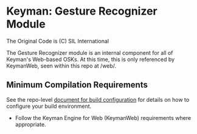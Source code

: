 # Keyman:  Gesture Recognizer Module
The Original Code is (C) SIL International

The Gesture Recognizer module is an internal component for all of Keyman's Web-based OSKs.  At this time, this is only referenced by
KeymanWeb, seen within this repo at /web/.

## Minimum Compilation Requirements

See the repo-level [document for build configuration](../../../../../docs/build/index.md) for details on how to
configure your build environment.
- Follow the Keyman Engine for Web (KeymanWeb) requirements where appropriate.